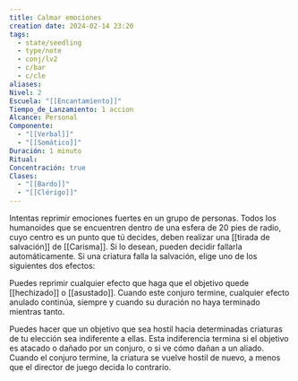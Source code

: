 ```yaml
---
title: Calmar emociones
creation date: 2024-02-14 23:20
tags:
  - state/seedling
  - type/note
  - conj/lv2
  - c/bar
  - c/cle
aliases: 
Nivel: 2
Escuela: "[[Encantamiento]]"
Tiempo_de_Lanzamiento: 1 accion
Alcance: Personal
Componente:
  - "[[Verbal]]"
  - "[[Somático]]"
Duración: 1 minuto
Ritual: 
Concentración: true
Clases:
  - "[[Bardo]]"
  - "[[Clérigo]]"
---
```

Intentas reprimir emociones fuertes en un grupo de personas. Todos los humanoides que se encuentren dentro de una esfera de 20 pies de radio, cuyo centro es un punto que tú decides, deben realizar una [[tirada de salvación]] de [[Carisma]]. Si lo desean, pueden decidir fallarla automáticamente. Si una criatura falla la salvación, elige uno de los siguientes dos efectos:

Puedes reprimir cualquier efecto que haga que el objetivo quede [[hechizado]] o [[asustado]]. Cuando este conjuro termine, cualquier efecto anulado continúa, siempre y cuando su duración no haya terminado mientras tanto.

Puedes hacer que un objetivo que sea hostil hacia determinadas criaturas de tu elección sea indiferente a ellas. Esta indiferencia termina si el objetivo es atacado o dañado por un conjuro, o si ve cómo dañan a un aliado. Cuando el conjuro termine, la criatura se vuelve hostil de nuevo, a menos que el director de juego decida lo contrario.
